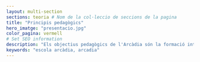 ```yaml
---
layout: multi-section
sections: teoria # Nom de la col·leccio de seccions de la pagina
title: "Principis pedagògics"
hero_imatge: "presentacio.jpg"
color_pagina: vermell
# Set SEO information
description: "Els objectius pedagògics de l'Arcàdia són la formació integral de les persones."
keywords: "escola arcàdia, arcadia"
---
```

